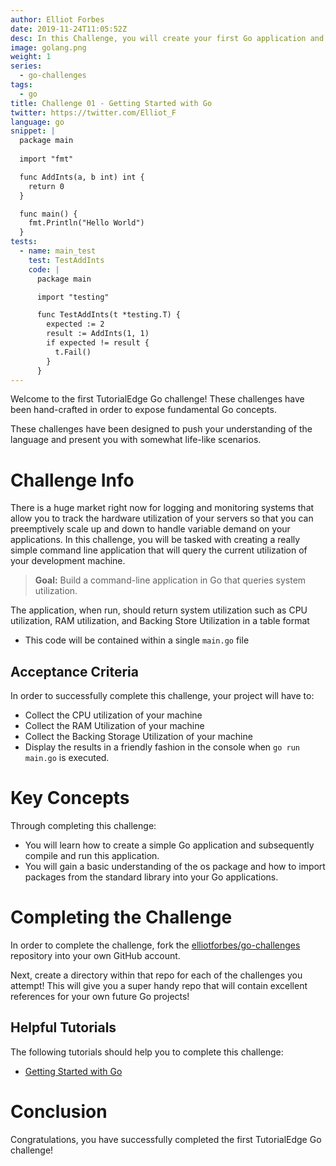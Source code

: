 ```yaml
---
author: Elliot Forbes
date: 2019-11-24T11:05:52Z
desc: In this Challenge, you will create your first Go application and commit it up to Github!
image: golang.png
weight: 1
series:
  - go-challenges
tags:
  - go
title: Challenge 01 - Getting Started with Go
twitter: https://twitter.com/Elliot_F
language: go
snippet: |
  package main
  
  import "fmt"

  func AddInts(a, b int) int {
    return 0
  }

  func main() {
    fmt.Println("Hello World")
  }
tests: 
  - name: main_test
    test: TestAddInts
    code: |
      package main

      import "testing"

      func TestAddInts(t *testing.T) {
        expected := 2
        result := AddInts(1, 1)
        if expected != result {
          t.Fail()
        }
      }
---
```


Welcome to the first TutorialEdge Go challenge! These challenges have been hand-crafted in order to expose fundamental Go concepts.  

These challenges have been designed to push your understanding of the language and present you with somewhat life-like scenarios.

# Challenge Info

There is a huge market right now for logging and monitoring systems that allow you to track the hardware utilization of your servers so that you can preemptively scale up and down to handle variable demand on your applications. In this challenge, you will be tasked with creating a really simple command line application that will query the current utilization of your development machine. 

> **Goal:** Build a command-line application in Go that queries system utilization.

The application, when run, should return system utilization such as CPU utilization, RAM utilization, and Backing Store Utilization in a table format

* This code will be contained within a single `main.go` file

## Acceptance Criteria

In order to successfully complete this challenge, your project will have to:

* Collect the CPU utilization of your machine
* Collect the RAM Utilization of your machine
* Collect the Backing Storage Utilization of your machine
* Display the results in a friendly fashion in the console when `go run main.go` is executed.

# Key Concepts

Through completing this challenge:

* You will learn how to create a simple Go application and subsequently compile and run this application.
* You will gain a basic understanding of the os package and how to import packages from the standard library into your Go applications.

# Completing the Challenge

In order to complete the challenge, fork the [elliotforbes/go-challenges](https://github.com/elliotforbes/go-challenges) repository into your own GitHub account. 

Next, create a directory within that repo for each of the challenges you attempt! This will give you a super handy repo that will contain excellent references for your own future Go projects!

## Helpful Tutorials
  
The following tutorials should help you to complete this challenge:

* [Getting Started with Go](https://tutorialedge.net/golang/getting-started-with-go/)

# Conclusion

Congratulations, you have successfully completed the first TutorialEdge Go challenge!
